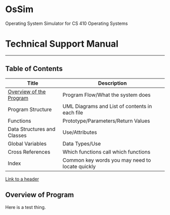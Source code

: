 # OsSim
Operating System Simulator for CS 410 Operating Systems 

# Technical Support Manual 
--- 

## Table of Contents 

| Title | Description | 
| ------ | ---- | 
| [Overview of the Program](#overview-of-program) | Program Flow/What the system does | 
| Program Structure | UML Diagrams and List of contents in each file | 
| Functions | Prototype/Parameters/Return Values | 
| Data Structures and Classes | Use/Attributes | 
| Global Variables | Data Types/Use | 
| Cross References | Which functions call which functions | 
| Index | Common key words you may need to locate quickly |

[Link to a header](#awesome-section)

## Overview of Program

Here is a test thing. 
 
